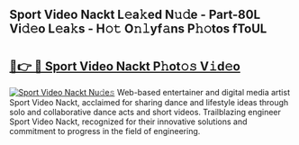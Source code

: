 ## Sport Video Nackt L𝚎a𝚔ed N𝚞𝚍e - Part-80L Vi𝚍𝚎o L𝚎a𝚔s - H𝚘𝚝 O𝚗𝚕yf𝚊ns P𝚑𝚘tos fToUL

# <h2><a href="http://kfekn9i.oniu.top/?m=Sport+Video+Nackt">🔗👉 🔴 Sport Video Nackt P𝚑ot𝚘𝚜 V𝚒d𝚎o</a></h2>

[![Sport Video Nackt Nu𝚍e𝚜](https://i.imgur.com/0qMVB7G.gif)](http://kfekn9i.oniu.top/?m=Sport+Video+Nackt)
Web-based entertainer and digital media artist Sport Video Nackt, acclaimed for sharing dance and lifestyle ideas through solo and collaborative dance acts and short videos. Trailblazing engineer Sport Video Nackt, recognized for their innovative solutions and commitment to progress in the field of engineering.  

